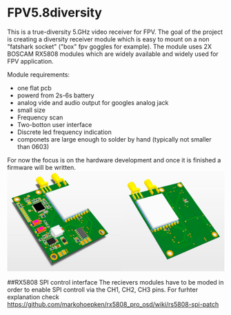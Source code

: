 # FPV5.8diversity

This is a true-diversity 5.GHz video receiver for FPV.
The goal of the project is creating a diversity receiver module which is easy to mount on a non "fatshark socket" ("box" fpv goggles for example).
The module uses 2X BOSCAM RX5808 modules which are widely available and widely used for FPV application.

Module requirements:
* one flat pcb
* powerd from 2s-6s battery
* analog vide and audio output for googles analog jack
* small size
* Frequency scan
* Two-botton user interface
* Discrete led frequency indication
* componets are large enough to solder by hand (typically not smaller than 0603)

For now the focus is on the hardware development and once it is finished a firmware will be written.
<img src="first_layout.jpg" />


##RX5808 SPI control interface
The recievers modules have to be moded in order to enable SPI controll via the CH1, CH2, CH3 pins.
For furhter explanation check https://github.com/markohoepken/rx5808_pro_osd/wiki/rs5808-spi-patch
